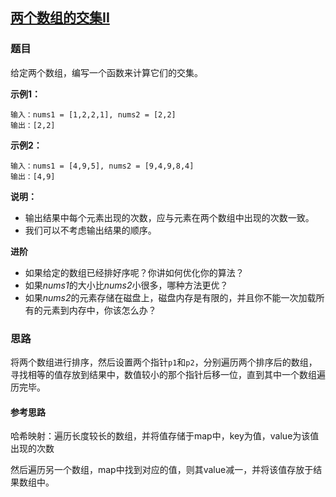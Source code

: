 ## [两个数组的交集II](<https://leetcode-cn.com/problems/intersection-of-two-arrays-ii/>)

### 题目

给定两个数组，编写一个函数来计算它们的交集。

**示例1：**

~~~
输入：nums1 = [1,2,2,1], nums2 = [2,2]
输出：[2,2]
~~~

**示例2：**

~~~
输入：nums1 = [4,9,5], nums2 = [9,4,9,8,4]
输出：[4,9]
~~~

**说明：**

+ 输出结果中每个元素出现的次数，应与元素在两个数组中出现的次数一致。
+ 我们可以不考虑输出结果的顺序。

**进阶**

+ 如果给定的数组已经排好序呢？你讲如何优化你的算法？
+ 如果*nums1*的大小比*nums2*小很多，哪种方法更优？
+ 如果*nums2*的元素存储在磁盘上，磁盘内存是有限的，并且你不能一次加载所有的元素到内存中，你该怎么办？

### 思路

将两个数组进行排序，然后设置两个指针`p1`和`p2`，分别遍历两个排序后的数组，寻找相等的值存放到结果中，数值较小的那个指针后移一位，直到其中一个数组遍历完毕。

#### 参考思路

哈希映射：遍历长度较长的数组，并将值存储于map中，key为值，value为该值出现的次数

然后遍历另一个数组，map中找到对应的值，则其value减一，并将该值存放于结果数组中。

